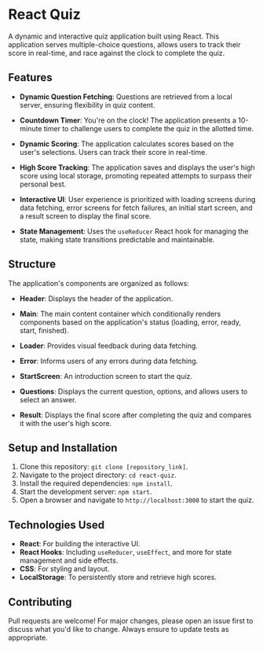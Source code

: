 # React Quiz

A dynamic and interactive quiz application built using React. This application serves multiple-choice questions, allows users to track their score in real-time, and race against the clock to complete the quiz. 

## Features

- **Dynamic Question Fetching**: Questions are retrieved from a local server, ensuring flexibility in quiz content.
  
- **Countdown Timer**: You're on the clock! The application presents a 10-minute timer to challenge users to complete the quiz in the allotted time.
  
- **Dynamic Scoring**: The application calculates scores based on the user's selections. Users can track their score in real-time.

- **High Score Tracking**: The application saves and displays the user's high score using local storage, promoting repeated attempts to surpass their personal best.
  
- **Interactive UI**: User experience is prioritized with loading screens during data fetching, error screens for fetch failures, an initial start screen, and a result screen to display the final score.

- **State Management**: Uses the `useReducer` React hook for managing the state, making state transitions predictable and maintainable.

## Structure

The application's components are organized as follows:

- **Header**: Displays the header of the application.
  
- **Main**: The main content container which conditionally renders components based on the application's status (loading, error, ready, start, finished).
  
- **Loader**: Provides visual feedback during data fetching.
  
- **Error**: Informs users of any errors during data fetching.
  
- **StartScreen**: An introduction screen to start the quiz.
  
- **Questions**: Displays the current question, options, and allows users to select an answer.
  
- **Result**: Displays the final score after completing the quiz and compares it with the user's high score.

## Setup and Installation

1. Clone this repository: `git clone [repository_link]`.
2. Navigate to the project directory: `cd react-quiz`.
3. Install the required dependencies: `npm install`.
4. Start the development server: `npm start`.
5. Open a browser and navigate to `http://localhost:3000` to start the quiz.

## Technologies Used

- **React**: For building the interactive UI.
- **React Hooks**: Including `useReducer`, `useEffect`, and more for state management and side effects.
- **CSS**: For styling and layout.
- **LocalStorage**: To persistently store and retrieve high scores.

## Contributing

Pull requests are welcome! For major changes, please open an issue first to discuss what you'd like to change. Always ensure to update tests as appropriate.